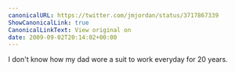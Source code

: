 ```yaml
---
canonicalURL: https://twitter.com/jmjordan/status/3717867339
ShowCanonicalLink: true
CanonicalLinkText: View original on
date: 2009-09-02T20:14:02+00:00
---
```

I don't know how my dad wore a suit to work everyday for 20 years.